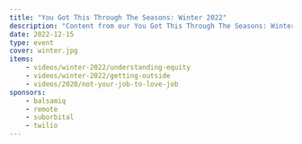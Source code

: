 ```yaml
---
title: "You Got This Through The Seasons: Winter 2022"
description: "Content from our You Got This Through The Seasons: Winter 2022 event."
date: 2022-12-15
type: event
cover: winter.jpg
items:
    - videos/winter-2022/understanding-equity
    - videos/winter-2022/getting-outside
    - videos/2020/not-your-job-to-love-job
sponsors:
    - balsamiq
    - remote
    - suborbital
    - twilio
---
```

